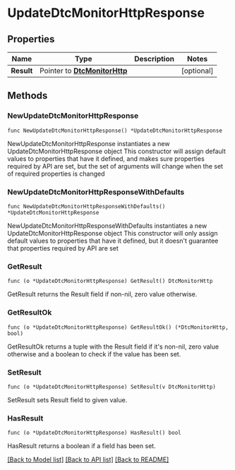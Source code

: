 # UpdateDtcMonitorHttpResponse

## Properties

Name | Type | Description | Notes
------------ | ------------- | ------------- | -------------
**Result** | Pointer to [**DtcMonitorHttp**](DtcMonitorHttp.md) |  | [optional] 

## Methods

### NewUpdateDtcMonitorHttpResponse

`func NewUpdateDtcMonitorHttpResponse() *UpdateDtcMonitorHttpResponse`

NewUpdateDtcMonitorHttpResponse instantiates a new UpdateDtcMonitorHttpResponse object
This constructor will assign default values to properties that have it defined,
and makes sure properties required by API are set, but the set of arguments
will change when the set of required properties is changed

### NewUpdateDtcMonitorHttpResponseWithDefaults

`func NewUpdateDtcMonitorHttpResponseWithDefaults() *UpdateDtcMonitorHttpResponse`

NewUpdateDtcMonitorHttpResponseWithDefaults instantiates a new UpdateDtcMonitorHttpResponse object
This constructor will only assign default values to properties that have it defined,
but it doesn't guarantee that properties required by API are set

### GetResult

`func (o *UpdateDtcMonitorHttpResponse) GetResult() DtcMonitorHttp`

GetResult returns the Result field if non-nil, zero value otherwise.

### GetResultOk

`func (o *UpdateDtcMonitorHttpResponse) GetResultOk() (*DtcMonitorHttp, bool)`

GetResultOk returns a tuple with the Result field if it's non-nil, zero value otherwise
and a boolean to check if the value has been set.

### SetResult

`func (o *UpdateDtcMonitorHttpResponse) SetResult(v DtcMonitorHttp)`

SetResult sets Result field to given value.

### HasResult

`func (o *UpdateDtcMonitorHttpResponse) HasResult() bool`

HasResult returns a boolean if a field has been set.


[[Back to Model list]](../README.md#documentation-for-models) [[Back to API list]](../README.md#documentation-for-api-endpoints) [[Back to README]](../README.md)


